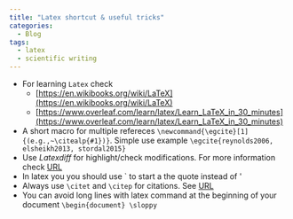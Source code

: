 ```yaml
---
title: "Latex shortcut & useful tricks"
categories:
  - Blog
tags:
  - latex
  - scientific writing
---
```

- For learning `Latex` check
	- [https://en.wikibooks.org/wiki/LaTeX](https://en.wikibooks.org/wiki/LaTeX)
	- [https://www.overleaf.com/learn/latex/Learn_LaTeX_in_30_minutes](https://www.overleaf.com/learn/latex/Learn_LaTeX_in_30_minutes)
- A short macro for multiple refereces `\newcommand{\egcite}[1]{(e.g.,~\citealp{#1})}`. Simple use example `\egcite{reynolds2006, elsheikh2013, stordal2015}`
- Use *Latexdiff* for highlight/check modifications. For more information check 
[URL](https://www.overleaf.com/learn/latex/Articles/Using_Latexdiff_For_Marking_Changes_To_Tex_Documents)
- In latex you you should use ` to start a the quote instead of '
- Always use `\citet` and `\citep` for citations. See [URL](https://en.wikibooks.org/wiki/LaTeX/More_Bibliographies#\citet_and_\citet*)
- You can avoid long lines with latex command at the beginning of your document `\begin{document} \sloppy`
